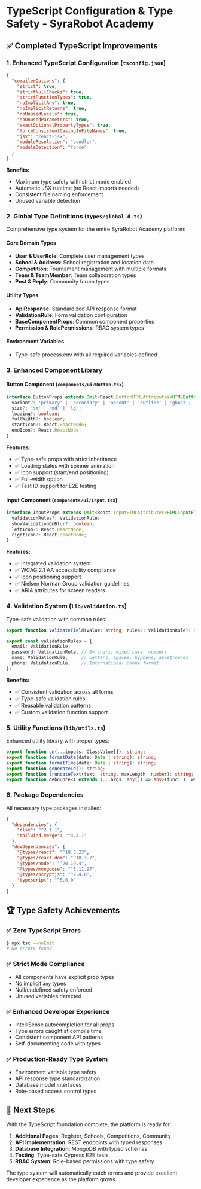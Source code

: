 # TypeScript Configuration & Type Safety - SyraRobot Academy

## ✅ Completed TypeScript Improvements

### 1. **Enhanced TypeScript Configuration (`tsconfig.json`)**

```json
{
  "compilerOptions": {
    "strict": true,
    "strictNullChecks": true,
    "strictFunctionTypes": true,
    "noImplicitAny": true,
    "noImplicitReturns": true,
    "noUnusedLocals": true,
    "noUnusedParameters": true,
    "exactOptionalPropertyTypes": true,
    "forceConsistentCasingInFileNames": true,
    "jsx": "react-jsx",
    "moduleResolution": "bundler",
    "moduleDetection": "force"
  }
}
```

**Benefits:**
- Maximum type safety with strict mode enabled
- Automatic JSX runtime (no React imports needed)
- Consistent file naming enforcement
- Unused variable detection

### 2. **Global Type Definitions (`types/global.d.ts`)**

Comprehensive type system for the entire SyraRobot Academy platform:

#### Core Domain Types
- **User & UserRole**: Complete user management types
- **School & Address**: School registration and location data
- **Competition**: Tournament management with multiple formats
- **Team & TeamMember**: Team collaboration types
- **Post & Reply**: Community forum types

#### Utility Types
- **ApiResponse<T>**: Standardized API response format
- **ValidationRule**: Form validation configuration
- **BaseComponentProps**: Common component properties
- **Permission & RolePermissions**: RBAC system types

#### Environment Variables
- Type-safe process.env with all required variables defined

### 3. **Enhanced Component Library**

#### Button Component (`components/ui/Button.tsx`)
```typescript
interface ButtonProps extends Omit<React.ButtonHTMLAttributes<HTMLButtonElement>, 'className'>, BaseComponentProps {
  variant?: 'primary' | 'secondary' | 'accent' | 'outline' | 'ghost';
  size?: 'sm' | 'md' | 'lg';
  loading?: boolean;
  fullWidth?: boolean;
  startIcon?: React.ReactNode;
  endIcon?: React.ReactNode;
}
```

**Features:**
- ✅ Type-safe props with strict inheritance
- ✅ Loading states with spinner animation
- ✅ Icon support (start/end positioning)
- ✅ Full-width option
- ✅ Test ID support for E2E testing

#### Input Component (`components/ui/Input.tsx`)
```typescript
interface InputProps extends Omit<React.InputHTMLAttributes<HTMLInputElement>, 'className'>, BaseComponentProps {
  validationRules?: ValidationRule;
  showValidationOnBlur?: boolean;
  leftIcon?: React.ReactNode;
  rightIcon?: React.ReactNode;
}
```

**Features:**
- ✅ Integrated validation system
- ✅ WCAG 2.1 AA accessibility compliance
- ✅ Icon positioning support
- ✅ Nielsen Norman Group validation guidelines
- ✅ ARIA attributes for screen readers

### 4. **Validation System (`lib/validation.ts`)**

Type-safe validation with common rules:

```typescript
export function validateField(value: string, rules?: ValidationRule): string | undefined;

export const validationRules = {
  email: ValidationRule,
  password: ValidationRule, // 8+ chars, mixed case, numbers
  name: ValidationRule,     // Letters, spaces, hyphens, apostrophes
  phone: ValidationRule,    // International phone format
};
```

**Benefits:**
- ✅ Consistent validation across all forms
- ✅ Type-safe validation rules
- ✅ Reusable validation patterns
- ✅ Custom validation function support

### 5. **Utility Functions (`lib/utils.ts`)**

Enhanced utility library with proper types:

```typescript
export function cn(...inputs: ClassValue[]): string;
export function formatDate(date: Date | string): string;
export function formatTime(date: Date | string): string;
export function generateId(): string;
export function truncateText(text: string, maxLength: number): string;
export function debounce<T extends (...args: any[]) => any>(func: T, wait: number): (...args: Parameters<T>) => void;
```

### 6. **Package Dependencies**

All necessary type packages installed:

```json
{
  "dependencies": {
    "clsx": "^2.1.1",
    "tailwind-merge": "^3.3.1"
  },
  "devDependencies": {
    "@types/react": "^18.3.23",
    "@types/react-dom": "^18.3.7",
    "@types/node": "^20.19.4",
    "@types/mongoose": "^5.11.97",
    "@types/bcryptjs": "^2.4.6",
    "typescript": "^5.0.0"
  }
}
```

## 🏆 Type Safety Achievements

### ✅ Zero TypeScript Errors
```bash
$ npx tsc --noEmit
# No errors found
```

### ✅ Strict Mode Compliance
- All components have explicit prop types
- No implicit `any` types
- Null/undefined safety enforced
- Unused variables detected

### ✅ Enhanced Developer Experience
- IntelliSense autocompletion for all props
- Type errors caught at compile time
- Consistent component API patterns
- Self-documenting code with types

### ✅ Production-Ready Type System
- Environment variable type safety
- API response type standardization
- Database model interfaces
- Role-based access control types

## 🚀 Next Steps

With the TypeScript foundation complete, the platform is ready for:

1. **Additional Pages**: Register, Schools, Competitions, Community
2. **API Implementation**: REST endpoints with typed responses
3. **Database Integration**: MongoDB with typed schemas
4. **Testing**: Type-safe Cypress E2E tests
5. **RBAC System**: Role-based permissions with type safety

The type system will automatically catch errors and provide excellent developer experience as the platform grows.